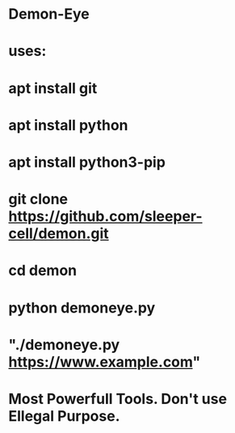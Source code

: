 # Demon-Eye
# uses:
# apt install git
# apt install python
# apt install python3-pip
# git clone https://github.com/sleeper-cell/demon.git
# cd demon
# python demoneye.py
# "./demoneye.py https://www.example.com"

# Most Powerfull Tools. Don't use Ellegal Purpose.
